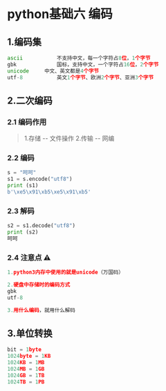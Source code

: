 # python基础六	编码

## 1.编码集

```python
ascii			不支持中文，每一个字符占8位，1个字节
gbk				国标，支持中文，一个字符占16位，2个字节
unicode		中文、英文都是4个字节
utf-8			英文1个字节、欧洲2个字节、亚洲3个字节
```



## 2.二次编码

### 2.1 编码作用

> 1.存储 -- 文件操作
> 2.传输 -- 网编



### 2.2 编码

```python
s = "呵呵"
s1 = s.encode("utf8")
print (s1)
b'\xe5\x91\xb5\xe5\x91\xb5'
```



### 2.3 解码

```python
s2 = s1.decode("utf8")
print (s2)
呵呵
```



### 2.4 注意点 ⚠️

```python
1.python3内存中使用的就是unicode（万国码）

2.硬盘中存储时的编码方式
gbk
utf-8

3.用什么编码，就用什么解码
```



## 3.单位转换

```python
bit = 1byte
1024byte = 1KB
1024KB = 1MB
1024MB = 1GB
1024GB = 1TB
1024TB = 1PB
```

